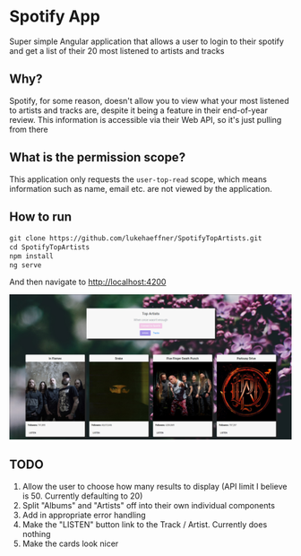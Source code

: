 # Spotify App

Super simple Angular application that allows a user to login to their spotify and get a list of their 20 most listened to artists and tracks

## Why?
Spotify, for some reason, doesn't allow you to view what your most listened to artists and tracks are, despite it being a feature in their end-of-year review. This information is accessible via their Web API, so it's just pulling from there

## What is the permission scope?
This application only requests the `user-top-read` scope, which means information such as name, email etc. are not viewed by the application.

## How to run
```
git clone https://github.com/lukehaeffner/SpotifyTopArtists.git
cd SpotifyTopArtists
npm install
ng serve
```

And then navigate to [http://localhost:4200](http://localhost:4200/)

![](img/artists.png)

## TODO
1. Allow the user to choose how many results to display (API limit I believe is 50. Currently defaulting to 20)
2. Split "Albums" and "Artists" off into their own individual components
3. Add in appropriate error handling
4. Make the "LISTEN" button link to the Track / Artist. Currently does nothing
5. Make the cards look nicer